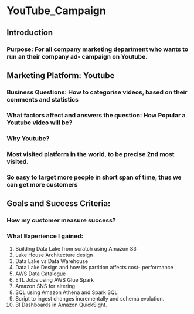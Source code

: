 # YouTube_Campaign

## Introduction
### Purpose: For all company marketing department who wants to run an their company ad- campaign on Youtube.

## Marketing Platform: Youtube

### Business Questions: How to categorise videos, based on their comments and statistics
### What factors affect and answers the question: How Popular a Youtube video will be? 

### Why Youtube? 
### Most visited platform in the world, to be precise 2nd most visited.
### So easy to target more people in short span of time, thus we can get more customers

## Goals and Success Criteria: 
### How my customer measure success?

### What Experience I gained:
1.	Building Data Lake from scratch using Amazon S3
2.	Lake House Architecture design
3.	Data Lake vs Data Warehouse
4.	Data Lake Design and how its partition affects cost- performance
5.	AWS Data Catalogue
6.	ETL Jobs using AWS Glue Spark
7.	Amazon SNS for altering
8.	SQL using Amazon Athena and Spark SQL
9.	Script to ingest changes incrementally and schema evolution.
10.	BI Dashboards in Amazon QuickSight.

